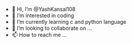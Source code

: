 - 👋 Hi, I’m @YashKansal108
- 👀 I’m interested in coding
- 🌱 I’m currently learning c and python language
- 💞️ I’m looking to collaborate on ...
- 📫 How to reach me ...

<!---
YashKansal108/YashKansal108 is a ✨ special ✨ repository because its `README.md` (this file) appears on your GitHub profile.
You can click the Preview link to take a look at your changes.
--->
